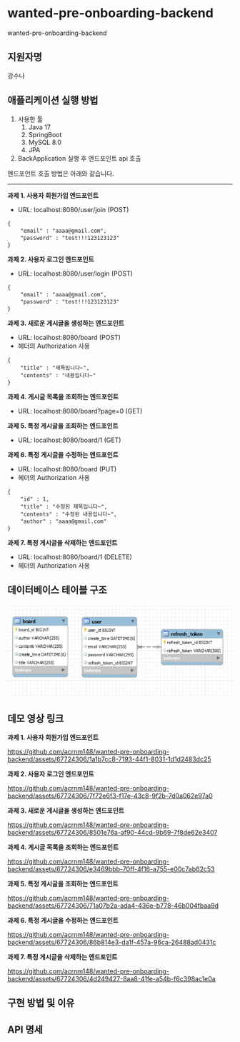 
# wanted-pre-onboarding-backend
wanted-pre-onboarding-backend

## 지원자명
강수나

## 애플리케이션 실행 방법

1. 사용한 툴
   1. Java 17
   2. SpringBoot
   3. MySQL 8.0
   4. JPA
2. BackApplication 실행 후 엔드포인트 api 호출

엔드포인트 호출 방법은 아래와 같습니다.

---

**과제 1. 사용자 회원가입 엔드포인트**

- URL: localhost:8080/user/join (POST)

```
{
    "email" : "aaaa@gmail.com",
    "password" : "test!!!123123123"
}
```

**과제 2. 사용자 로그인 엔드포인트**

- URL: localhost:8080/user/login (POST)

```
{
    "email" : "aaaa@gmail.com",
    "password" : "test!!!123123123"
}
```


**과제 3. 새로운 게시글을 생성하는 엔드포인트**

- URL: localhost:8080/board (POST)
- 헤더의 Authorization 사용
```
{
    "title" : "제목입니다~",
    "contents" : "내용입니다~"
}
```

**과제 4. 게시글 목록을 조회하는 엔드포인트**

- URL: localhost:8080/board?page=0 (GET)

**과제 5. 특정 게시글을 조회하는 엔드포인트**

- URL: localhost:8080/board/1 (GET)

**과제 6. 특정 게시글을 수정하는 엔드포인트**

- URL: localhost:8080/board (PUT)
- 헤더의 Authorization 사용
```
{
    "id" : 1,
    "title" : "수정된 제목입니다~",
    "contents" : "수정된 내용입니다~",
    "author" : "aaaa@gmail.com"
}
```

**과제 7. 특정 게시글을 삭제하는 엔드포인트**

- URL: localhost:8080/board/1 (DELETE)
- 헤더의 Authorization 사용

## 데이터베이스 테이블 구조
![img.png](img.png)

## 데모 영상 링크
**과제 1. 사용자 회원가입 엔드포인트**


https://github.com/acrnm148/wanted-pre-onboarding-backend/assets/67724306/1a1b7cc8-7193-44f1-8031-1d1d2483dc25



**과제 2. 사용자 로그인 엔드포인트**


https://github.com/acrnm148/wanted-pre-onboarding-backend/assets/67724306/7f72e6f3-f17e-43c8-9f2b-7d0a062e97a0



**과제 3. 새로운 게시글을 생성하는 엔드포인트**


https://github.com/acrnm148/wanted-pre-onboarding-backend/assets/67724306/8501e76a-af90-44cd-9b69-7f8de62e3407



**과제 4. 게시글 목록을 조회하는 엔드포인트**


https://github.com/acrnm148/wanted-pre-onboarding-backend/assets/67724306/e3469bbb-70ff-4f16-a755-e00c7ab62c53



**과제 5. 특정 게시글을 조회하는 엔드포인트**


https://github.com/acrnm148/wanted-pre-onboarding-backend/assets/67724306/71a07b2a-ada4-436e-b778-46b004fbaa9d



**과제 6. 특정 게시글을 수정하는 엔드포인트**


https://github.com/acrnm148/wanted-pre-onboarding-backend/assets/67724306/86b814e3-da1f-457a-96ca-26488ad0431c



**과제 7. 특정 게시글을 삭제하는 엔드포인트**


https://github.com/acrnm148/wanted-pre-onboarding-backend/assets/67724306/4d249427-8aa8-41fe-a54b-f6c398ac1e0a




## 구현 방법 및 이유


## API 명세



[//]: # (### docker-compose 실행 방법)

[//]: # (### 배포된 API 주소)

[//]: # (### 설계한 AWS 환경)


